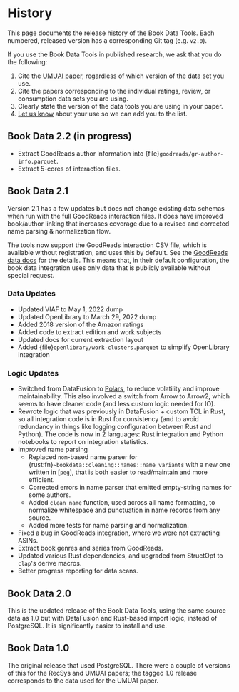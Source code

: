 # History

This page documents the release history of the Book Data Tools. Each numbered,
released version has a corresponding Git tag (e.g. `v2.0`).

If you use the Book Data Tools in published research, we ask that you do the
following:

1.  Cite the [UMUAI paper](https://md.ekstrandom.net/pubs/bag-extended),
    regardless of which version of the data set you use.
2.  Cite the papers corresponding to the individual ratings, review, or
    consumption data sets you are using.
3.  Clearly state the version of the data tools you are using in your paper.
4.  [Let us know](papers.rst) about your use so we can add you to the list.

## Book Data 2.2 (in progress)

-   Extract GoodReads author information into {file}`goodreads/gr-author-info.parquet`.
-   Extract 5-cores of interaction files.

## Book Data 2.1

Version 2.1 has a few updates but does not change existing data schemas when run
with the full GoodReads interaction files.  It does have improved book/author
linking that increases coverage due to a revised and corrected name parsing &
normalization flow.

The tools now support the GoodReads interaction CSV file, which is available
without registration, and uses this by default.  See the [GoodReads data
docs](data/goodreads.md) for the details.  This means that, in their default
configuration, the book data integration uses only data that is publicly
available without special request.

### Data Updates

-   Updated VIAF to May 1, 2022 dump
-   Updated OpenLibrary to March 29, 2022 dump
-   Added 2018 version of the Amazon ratings
-   Added code to extract edition and work subjects
-   Updated docs for current extraction layout
-   Added {file}`openlibrary/work-clusters.parquet` to simplify OpenLibrary integration

### Logic Updates

-   Switched from DataFusion to [Polars](https://www.pola.rs/), to reduce volatility and improve
    maintainability.  This also involved a switch from Arrow to Arrow2, which seems to have cleaner
    code (and less custom logic needed for IO).
-   Rewrote logic that was previously in DataFusion + custom TCL in Rust, so all integration code
    is in Rust for consistency (and to avoid redundancy in things like logging configuration between
    Rust and Python).  The code is now in 2 languages: Rust integration and Python notebooks to report
    on integration statistics.
-   Improved name parsing
    -   Replaced `nom`-based name parser for {rust:fn}`~bookdata::cleaning::names::name_variants`
        with a new one written in [`peg`], that is both easier to read/maintain and more efficient.
    -   Corrected errors in name parser that emitted empty-string names for some authors.
    -   Added `clean_name` function, used across all name formatting, to normalize whitespace and
        punctuation in name records from any source.
    -   Added more tests for name parsing and normalization.
-   Fixed a bug in GoodReads integration, where we were not extracting ASINs.
-   Extract book genres and series from GoodReads.
-   Updated various Rust dependencies, and upgraded from StructOpt to `clap`'s derive macros.
-   Better progress reporting for data scans.

[peg]: https://docs.rs/peg

## Book Data 2.0

This is the updated release of the Book Data Tools, using the same source data
as 1.0 but with DataFusion and Rust-based import logic, instead of PostgreSQL.
It is significantly easier to install and use.

## Book Data 1.0

The original release that used PostgreSQL. There were a couple of versions of
this for the RecSys and UMUAI papers; the tagged 1.0 release corresponds to the
data used for the UMUAI paper.

